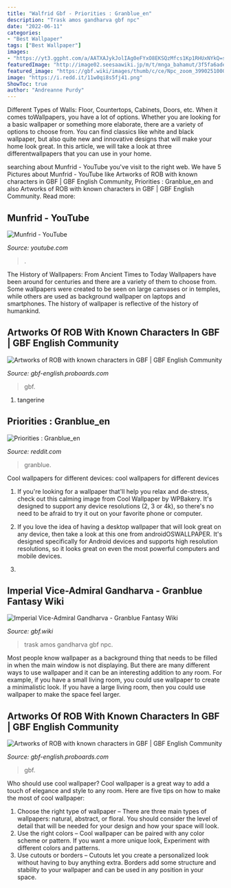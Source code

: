 ```yaml
---
title: "Walfrid Gbf - Priorities : Granblue_en"
description: "Trask amos gandharva gbf npc"
date: "2022-06-11"
categories:
- "Best Wallpaper"
tags: ["Best Wallpaper"]
images:
- "https://yt3.ggpht.com/a/AATXAJykJolIAg0eFYxO8EKSQzMfcs1Kp1RHUxNYkQ=s900-c-k-c0xffffffff-no-rj-mo"
featuredImage: "http://image02.seesaawiki.jp/m/t/mnga_bahamut/3f5fa6ade2357d99.jpg"
featured_image: "https://gbf.wiki/images/thumb/c/ce/Npc_zoom_3990251000_01.png/480px-Npc_zoom_3990251000_01.png"
image: "https://i.redd.it/11w0qi8s5fj41.png"
ShowToc: true
author: "Andreanne Purdy"
---
```



Different Types of Walls: Floor, Countertops, Cabinets, Doors, etc.
When it comes toWallpapers, you have a lot of options. Whether you are looking for a basic wallpaper or something more elaborate, there are a variety of options to choose from. You can find classics like white and black wallpaper, but also quite new and innovative designs that will make your home look great. In this article, we will take a look at three differentwallpapers that you can use in your home.

	

		
searching about Munfrid - YouTube you've visit to the right web. We have 5 Pictures about Munfrid - YouTube like Artworks of ROB with known characters in GBF | GBF English Community, Priorities : Granblue_en and also Artworks of ROB with known characters in GBF | GBF English Community. Read more:
		
    
## Munfrid - YouTube

<img loading=lazy src="https://yt3.ggpht.com/a/AATXAJykJolIAg0eFYxO8EKSQzMfcs1Kp1RHUxNYkQ=s900-c-k-c0xffffffff-no-rj-mo" onerror="this.onerror=null;this.src='https://tse2.mm.bing.net/th?id=OIP.KrP43KIbs4gwgss3ODErNgHaHa&amp;pid=15.1';" alt="Munfrid - YouTube">

_Source: youtube.com_

>. 

	

The History of Wallpapers: From Ancient Times to Today
Wallpapers have been around for centuries and there are a variety of them to choose from. Some wallpapers were created to be seen on large canvases or in temples, while others are used as background wallpaper on laptops and smartphones. The history of wallpaper is reflective of the history of humankind.

    
## Artworks Of ROB With Known Characters In GBF | GBF English Community

<img loading=lazy src="http://image02.seesaawiki.jp/m/t/mnga_bahamut/6b314fa4dded1129.jpg" onerror="this.onerror=null;this.src='https://tse2.mm.bing.net/th?id=OIP.5J30jmbZZ7SAyGN1Ps35tQHaJQ&amp;pid=15.1';" alt="Artworks of ROB with known characters in GBF | GBF English Community">

_Source: gbf-english.proboards.com_

>gbf. 

	

1. tangerine 

    
## Priorities : Granblue_en

<img loading=lazy src="https://i.redd.it/11w0qi8s5fj41.png" onerror="this.onerror=null;this.src='https://tse2.mm.bing.net/th?id=OIP.ddbvm7th52cY5qnlEbU9VgHaHa&amp;pid=15.1';" alt="Priorities : Granblue_en">

_Source: reddit.com_

>granblue. 

	

Cool wallpapers for different devices:
cool wallpapers for different devices 

1. If you're looking for a wallpaper that'll help you relax and de-stress, check out this calming image from Cool Wallpaper by WPBakery. It's designed to support any device resolutions (2, 3 or 4k), so there's no need to be afraid to try it out on your favorite phone or computer.

2. If you love the idea of having a desktop wallpaper that will look great on any device, then take a look at this one from androidOSWALLPAPER. It's designed specifically for Android devices and supports high resolution resolutions, so it looks great on even the most powerful computers and mobile devices.

3.

    
## Imperial Vice-Admiral Gandharva - Granblue Fantasy Wiki

<img loading=lazy src="https://gbf.wiki/images/thumb/c/ce/Npc_zoom_3990251000_01.png/480px-Npc_zoom_3990251000_01.png" onerror="this.onerror=null;this.src='https://tse3.mm.bing.net/th?id=OIP.p-5Na7nzSb2vnQN48GWBNAHaGL&amp;pid=15.1';" alt="Imperial Vice-Admiral Gandharva - Granblue Fantasy Wiki">

_Source: gbf.wiki_

>trask amos gandharva gbf npc. 

	

Most people know wallpaper as a background thing that needs to be filled in when the main window is not displaying. But there are many different ways to use wallpaper and it can be an interesting addition to any room. For example, if you have a small living room, you could use wallpaper to create a minimalistic look. If you have a large living room, then you could use wallpaper to make the space feel larger.

    
## Artworks Of ROB With Known Characters In GBF | GBF English Community

<img loading=lazy src="http://image02.seesaawiki.jp/m/t/mnga_bahamut/3f5fa6ade2357d99.jpg" onerror="this.onerror=null;this.src='https://tse2.mm.bing.net/th?id=OIP.K8oiI1rGWuPQWMmHzFRnXQHaJQ&amp;pid=15.1';" alt="Artworks of ROB with known characters in GBF | GBF English Community">

_Source: gbf-english.proboards.com_

>gbf. 

	

Who should use cool wallpaper?
Cool wallpaper is a great way to add a touch of elegance and style to any room. Here are five tips on how to make the most of cool wallpaper: 
1) Choose the right type of wallpaper – There are three main types of wallpapers: natural, abstract, or floral. You should consider the level of detail that will be needed for your design and how your space will look. 
2) Use the right colors – Cool wallpaper can be paired with any color scheme or pattern. If you want a more unique look, Experiment with different colors and patterns. 
3) Use cutouts or borders – Cutouts let you create a personalized look without having to buy anything extra. Borders add some structure and stability to your wallpaper and can be used in any position in your space.


